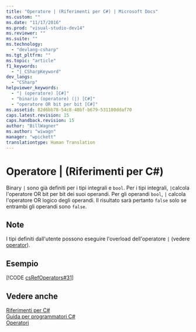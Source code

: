 ```yaml
---
title: "Operatore | (Riferimenti per C#) | Microsoft Docs"
ms.custom: ""
ms.date: "11/17/2016"
ms.prod: "visual-studio-dev14"
ms.reviewer: ""
ms.suite: ""
ms.technology: 
  - "devlang-csharp"
ms.tgt_pltfrm: ""
ms.topic: "article"
f1_keywords: 
  - "|_CSharpKeyword"
dev_langs: 
  - "CSharp"
helpviewer_keywords: 
  - "| (operatore) [C#]"
  - "binario (operatore) (|) [C#]"
  - "operatore OR bit per bit [C#]"
ms.assetid: 82d6bb78-54c8-40bf-b679-531180ddaf70
caps.latest.revision: 15
caps.handback.revision: 15
author: "BillWagner"
ms.author: "wiwagn"
manager: "wpickett"
translationtype: Human Translation
---
```

# Operatore | (Riferimenti per C#)
Binary        `|`  sono già definiti per i tipi integrali e `bool`.  Per i tipi integrali,  `|`calcola l'operatore OR bit per bit dei suoi operandi.  Per gli operandi `bool`,  `|` calcola l'operatore OR logico degli operandi. Il risultato sarà pertanto `false` solo se entrambi gli operandi sono `false`.  
  
## Note  
 I tipi definiti dall'utente possono eseguire l'overload dell'operatore          `|` \(vedere [operator](../../../csharp/language-reference/keywords/operator.md)\).  
  
## Esempio  
 [!CODE [csRefOperators#31](../CodeSnippet/VS_Snippets_VBCSharp/csrefOperators#31)]  
  
## Vedere anche  
 [Riferimenti per C\#](../../../csharp/language-reference/index.md)   
 [Guida per programmatori C\#](../../../csharp/programming-guide/index.md)   
 [Operatori](../../../csharp/language-reference/operators/index.md)